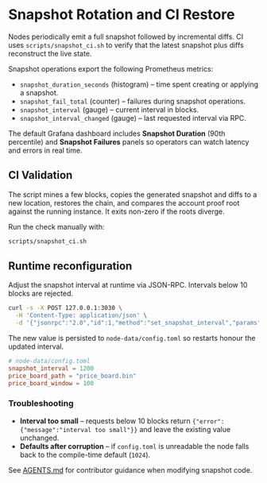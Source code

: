 # Snapshot Rotation and CI Restore

Nodes periodically emit a full snapshot followed by incremental diffs. CI uses
`scripts/snapshot_ci.sh` to verify that the latest snapshot plus diffs reconstruct
the live state.

Snapshot operations export the following Prometheus metrics:

- `snapshot_duration_seconds` (histogram) – time spent creating or applying a snapshot.
- `snapshot_fail_total` (counter) – failures during snapshot operations.
- `snapshot_interval` (gauge) – current interval in blocks.
- `snapshot_interval_changed` (gauge) – last requested interval via RPC.

The default Grafana dashboard includes **Snapshot Duration** (90th percentile)
and **Snapshot Failures** panels so operators can watch latency and errors in
real time.

## CI Validation

The script mines a few blocks, copies the generated snapshot and diffs to a new
location, restores the chain, and compares the account proof root against the
running instance. It exits non-zero if the roots diverge.

Run the check manually with:

```bash
scripts/snapshot_ci.sh
```

## Runtime reconfiguration

Adjust the snapshot interval at runtime via JSON-RPC. Intervals below 10 blocks
are rejected.

```bash
curl -s -X POST 127.0.0.1:3030 \
  -H 'Content-Type: application/json' \
  -d '{"jsonrpc":"2.0","id":1,"method":"set_snapshot_interval","params":{"interval":1200}}'
```

The new value is persisted to `node-data/config.toml` so restarts honour the
updated interval.

```toml
# node-data/config.toml
snapshot_interval = 1200
price_board_path = "price_board.bin"
price_board_window = 100
```

### Troubleshooting

- **Interval too small** – requests below 10 blocks return `{"error":{"message":"interval too small"}}` and leave the existing value unchanged.
- **Defaults after corruption** – if `config.toml` is unreadable the node falls back to the compile-time default (`1024`).

See [AGENTS.md](../AGENTS.md#17-agent-playbooks--consolidated) for contributor guidance when modifying snapshot code.
